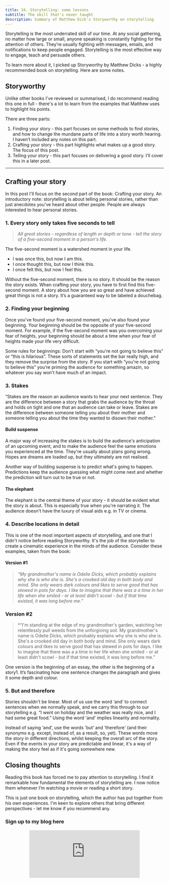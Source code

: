 ```yaml
---
title: 34. Storytelling: some lessons
subtitle: The skill that's never taught
description: Summary of Matthew Dick's Storyworthy on storytelling
---
```

Storytelling is the most underrated skill of our time. At any social gathering, no matter how large or small, anyone speaking is constantly fighting for the attention of others. They’re usually fighting with messages, emails, and notifications to keep people engaged. Storytelling is the most effective way to engage, teach and persuade others.

To learn more about it, I picked up Storyworthy by Matthew Dicks - a highly recommended book on storytelling. Here are some notes.

## Storyworthy
Unlike other books I've reviewed or summarised, I do recommend reading this one in full - there's a lot to learn from the examples that Matthew uses to highlight his points.

There are three parts:
1. Finding your story - this part focuses on some methods to find stories, and how to change the mundane parts of life into a story worth hearing. I haven’t included any notes on this part.
2. Crafting your story - this part highlights what makes up a good story. The focus of this post.
3. Telling your story - this part focuses on delivering a good story. I’ll cover this in a later post.

-----

## Crafting your story
In this post I'll focus on the second part of the book: Crafting your story. An introductory note: storytelling is about telling personal stories, rather than just anecdotes you've heard about other people. People are always interested to hear personal stories.

### 1. Every story only takes five seconds to tell
> *All great stories - regardless of length or depth or tone - tell the story of a five-second moment in a person's life.*

The five-second moment is a watershed moment in your life.
- I was once this, but now I am this.
- I once thought this, but now I think this.
- I once felt this, but now I feel this.

Without the five-second moment, there is no story. It should be the reason the story exists. When crafting your story, you have to first find this five-second moment. A story about how you are so great and have achieved great things is not a story. It’s a guaranteed way to be labeled a douchebag.

### 2. Finding your beginning
Once you've found your five-second moment, you've also found your beginning. Your beginning should be the opposite of your five-second moment. For example, if the five-second moment was you overcoming your fear of heights, your beginning should be about a time when your fear of heights made your life very difficult.

Some rules for beginnings: Don't start with “you're not going to believe this” or “this is hilarious”. These sorts of statements set the bar really high, and they remove the surprise from the story. If you start with “you're not going to believe this” you're priming the audience for something amazin, so whatever you say won't have much of an impact.

### 3. Stakes
“Stakes are the reason an audience wants to hear your next sentence. They are the difference between a story that grabs the audience by the throat and holds on tight and one that an audience can take or leave. Stakes are the difference between someone telling you about their mother and someone telling you about the time they wanted to disown their mother.”

#### Build suspense
A major way of increasing the stakes is to build the audience's anticipation of an upcoming event, and to make the audience feel the same emotions you experienced at the time. They're usually about plans going wrong. Hopes are dreams are loaded up, but they ultimately are not realised.

Another way of building suspense is to predict what's going to happen. Predictions keep the audience guessing what might come next and whether the prediction will turn out to be true or not.

#### The elephant
The elephant is the central theme of your story - it should be evident what the story is about. This is especially true when you're narrating it. The audience doesn't have the luxury of visual aids e.g. in TV or cinema.

### 4. Describe locations in detail
This is one of the most important aspects of storytelling, and one that I didn't notice before reading Storyworthy. It's the job of the storyteller to create a cinematic experience in the minds of the audience. Consider these examples, taken from the book:

#### Version #1
>*“My grandmother's name is Odelie Dicks, which probably explains why she is who she is. She's a crooked old day in both body and mind. She only wears dark colours and likes to serve good that has stewed in pots for days. I like to imagine that there was a a time in her life when she smiled - or at least didn't scowl - but if that time existed, it was long before me.”*

### Version #2
>*“I'm standing at the edge of my grandmother's garden, watching her relentlessly pull weeds from the unforgiving soil. My grandmother's name is Odelie Dicks, which probably explains why she is who she is. She's a crooked old day in both body and mind. She only wears dark colours and likes to serve good that has stewed in pots for days. I like to imagine that there was a a time in her life when she smiled - or at least didn't scowl - but if that time existed, it was long before me.”

One version is the beginning of an essay, the other is the beginning of a story1. It’s fascinating how one sentence changes the paragraph and gives it some depth and colour.

### 5. But and therefore
Stories shouldn't be linear. Most of us use the word ‘and’ to connect sentences when we normally speak, and we carry this through to our storytelling e.g. “I went on holiday and the weather was really nice, and I had some great food.” Using the word 'and' implies linearity and normality.

Instead of saying ‘and’, use the words 'but’ and ‘therefore' (and their synonyms e.g. except, instead of, as a result, so, yet). These words move the story in different directions, whilst keeping the overall arc of the story. Even if the events in your story are predictable and linear, it's a way of making the story feel as if it's going somewhere new.

## Closing thoughts
Reading this book has forced me to pay attention to storytelling. I find it remarkable how fundamental the elements of storytelling are. I now notice them whenever I’m watching a movie or reading a short story.

This is just one book on storytelling, which the author has put together from his own experiences. I'm keen to explore others that bring different perspectives - let me know if you recommend any.

### Sign up to my blog here
<div
  style="text-align:center;width:100%;">
<iframe src="https://taariq.substack.com/embed" width="350" height="150" style="border:1px solid #EEE; background:white; margin: 0 auto; dislay: block;" frameborder="0" scrolling="no"></iframe>

</div>

